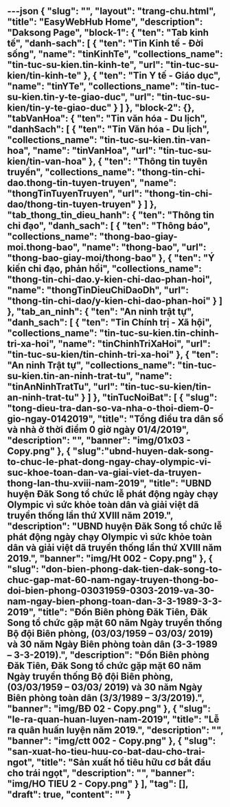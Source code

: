 ---json
{
    "slug": "",
    "layout": "trang-chu.html",
    "title": "EasyWebHub Home",
    "description": "Daksong Page",
    "block-1": {
        "ten": "Tab kinh tế",
        "danh-sach": [
            {
                "ten": "Tin Kinh tế - Đời sống",
                "name": "tinKinhTe",
                "collections_name": "tin-tuc-su-kien.tin-kinh-te",
                "url": "tin-tuc-su-kien/tin-kinh-te"
            },
            {
                "ten": "Tin Y tế - Giáo dục",
                "name": "tinYTe",
                "collections_name": "tin-tuc-su-kien.tin-y-te-giao-duc",
                "url": "tin-tuc-su-kien/tin-y-te-giao-duc"
            }
        ]
    },
    "block-2": {},
    "tabVanHoa": {
        "ten": "Tin văn hóa - Du lịch",
        "danhSach": [
            {
                "ten": "Tin Văn hóa - Du lịch",
                "collections_name": "tin-tuc-su-kien.tin-van-hoa",
                "name": "tinVanHoa",
                "url": "tin-tuc-su-kien/tin-van-hoa"
            },
            {
                "ten": "Thông tin tuyên truyền",
                "collections_name": "thong-tin-chi-dao.thong-tin-tuyen-truyen",
                "name": "thongTinTuyenTruyen",
                "url": "thong-tin-chi-dao/thong-tin-tuyen-truyen"
            }
        ]
    },
    "tab_thong_tin_dieu_hanh": {
        "ten": "Thông tin chỉ đạo",
        "danh_sach": [
            {
                "ten": "Thông báo",
                "collections_name": "thong-bao-giay-moi.thong-bao",
                "name": "thong-bao",
                "url": "thong-bao-giay-moi/thong-bao"
            },
            {
                "ten": "Ý kiến chỉ đạo, phản hồi",
                "collections_name": "thong-tin-chi-dao.y-kien-chi-dao-phan-hoi",
                "name": "thongTinDieuChiDaoDh",
                "url": "thong-tin-chi-dao/y-kien-chi-dao-phan-hoi"
            }
        ]
    },
    "tab_an_ninh": {
        "ten": "An ninh trật tự",
        "danh_sach": [
            {
                "ten": "Tin Chính trị - Xã hội",
                "collections_name": "tin-tuc-su-kien.tin-chinh-tri-xa-hoi",
                "name": "tinChinhTriXaHoi",
                "url": "tin-tuc-su-kien/tin-chinh-tri-xa-hoi"
            },
            {
                "ten": "An ninh Trật tự",
                "collections_name": "tin-tuc-su-kien.tin-an-ninh-trat-tu",
                "name": "tinAnNinhTratTu",
                "url": "tin-tuc-su-kien/tin-an-ninh-trat-tu"
            }
        ]
    },
    "tinTucNoiBat": [
        {
            "slug": "tong-dieu-tra-dan-so-va-nha-o-thoi-diem-0-gio-ngay-0142019",
            "title": "Tổng điều tra dân số và nhà ở thời điểm 0 giờ ngày 01/4/2019",
            "description": "",
            "banner": "img/01x03 - Copy.png"
        },
        {
            "slug":"ubnd-huyen-dak-song-to-chuc-le-phat-dong-ngay-chay-olympic-vi-suc-khoe-toan-dan-va-giai-viet-da-truyen-thong-lan-thu-xviii-nam-2019",
            "title": "UBND huyện Đăk Song tổ chức lễ phát động ngày chạy Olympic vì sức khỏe toàn dân và giải việt dã truyền thống lần thứ XVIII năm 2019.",
            "description": "UBND huyện Đăk Song tổ chức lễ phát động ngày chạy Olympic vì sức khỏe toàn dân và giải việt dã truyền thống lần thứ XVIII năm 2019.",
            "banner": "img/Ht 002 - Copy.png"
        },
        {
            "slug": "don-bien-phong-dak-tien-dak-song-to-chuc-gap-mat-60-nam-ngay-truyen-thong-bo-doi-bien-phong-03031959-0303-2019-va-30-nam-ngay-bien-phong-toan-dan-3-3-1989-3-3-2019",
            "title": "Đồn Biên phòng Đăk Tiên, Đăk Song tổ chức gặp mặt  60 năm Ngày truyền thống Bộ đội Biên phòng, (03/03/1959 – 03/03/ 2019) và 30 năm Ngày Biên phòng toàn dân (3-3-1989 – 3-3-2019).",
            "description": "Đồn Biên phòng Đăk Tiên, Đăk Song tổ chức gặp mặt  60 năm Ngày truyền thống Bộ đội Biên phòng, (03/03/1959 – 03/03/ 2019) và 30 năm Ngày Biên phòng toàn dân (3/3/1989 – 3/3/2019).",
            "banner": "img/BĐ 02 - Copy.png"
        },
        {
            "slug": "le-ra-quan-huan-luyen-nam-2019",
            "title": "Lễ ra quân huấn luyện năm 2019.",
            "description": "",
            "banner": "img/ctt 002 - Copy.png"
        },
        {
            "slug": "san-xuat-ho-tieu-huu-co-bat-dau-cho-trai-ngot",
            "title": "Sản xuất hồ tiêu hữu cơ bắt đầu cho trái ngọt",
            "description": "",
            "banner": "img/HO TIEU 2 - Copy.png"
        }
    ],
    "tag": [],
    "draft": true,
    "__content__": ""
}
---
